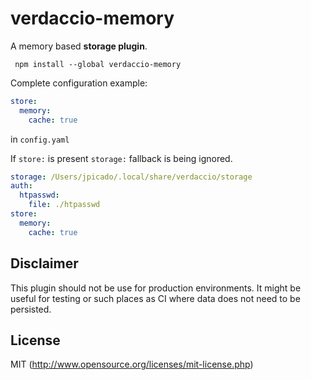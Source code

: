 # verdaccio-memory

A memory based **storage plugin**.

```
 npm install --global verdaccio-memory
```

Complete configuration example:

```yaml
store:
  memory:
    cache: true
```    

in `config.yaml`

If `store:` is present `storage:` fallback is being ignored.

```yaml
storage: /Users/jpicado/.local/share/verdaccio/storage
auth:
  htpasswd:
    file: ./htpasswd
store:
  memory:
    cache: true   
```

## Disclaimer

This plugin should not be use for production environments. It might be useful for testing or such places as CI where data does not need to be persisted.

## License

MIT (http://www.opensource.org/licenses/mit-license.php)